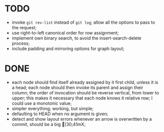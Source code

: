 # TODO

- invoke `git rev-list` instead of `git log`; allow all the options to pass to
  the request;
- use right-to-left canonical order for row assignment;
- implement own binary search, to avoid the insert-search-delete process;
- include padding and mirroring options for graph layout;

# DONE

- each node should find itself already assigned by it first child, unless it is
  a head; each node should then invoke its parent and assign their column; the
  order of invocation should be reverse vertical, from lower to upper; this
  makes it necessary that each node knows it relative row; I could use a
  monotonic value;
- simpler everything; working, but simple;
- defaulting to HEAD when no argument is given;
- detect and show layout errors whenever an arrow is overwritten by a commit,
  should be a big [30;41mX;

